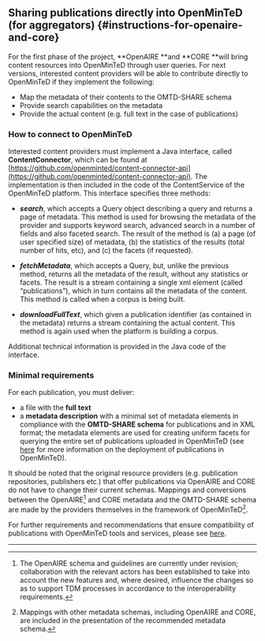 ## Sharing publications directly into OpenMinTeD (for aggregators) {#instructions-for-openaire-and-core}

For the first phase of the project, **OpenAIRE **and **CORE **will bring content resources into OpenMinTeD through user queries. For next versions, interested content providers will be able to contribute directly to OpenMinTeD if they implement the following:

* Map the metadata of their contents to the OMTD-SHARE schema
* Provide search capabilities on the metadata
* Provide the actual content \(e.g. full text in the case of publications\)

### How to connect to OpenMinTeD
Interested content providers must implement a Java interface, called **ContentConnector**, which can be found at [https://github.com/openminted/content-connector-api](https://github.com/openminted/content-connector-api). The implementation is then included in the code of the ContentService of the OpenMinTeD platform. This interface specifies three methods:

* _**search**_, which accepts a Query object describing a query and returns a page of metadata. This method is used for browsing the metadata of the provider and supports keyword search, advanced search in a number of fields and also faceted search. The result of the method is \(a\) a page \(of user specified size\) of metadata, \(b\) the statistics of the results \(total number of hits, etc\), and \(c\) the facets \(if requested\).

* _**fetchMetadata**_, which accepts a Query, but, unlike the previous method, returns all the metadata of the result, without any statistics or facets. The result is a stream containing a single xml element \(called “publications”\), which in turn contains all the metadata of the content. This method is called when a corpus is being built.

* _**downloadFullText**_, which given a publication identifier \(as contained in the metadata\) returns a stream containing the actual content. This method is again used when the platform is building a corpus.

Additional technical information is provided in the Java code of the interface.

### Minimal requirements

For each publication, you must deliver:
* a file with the **full text** 
* a **metadata description** with a minimal set of metadata elements in compliance with the **OMTD-SHARE schema** for publications and in XML format; the metadata elements are used for creating uniform facets for querying the entire set of publications uploaded in OpenMinTeD (see [here](/deployment-scenario-of-publications-in-openminted.md) for more information on the deployment of publications in OpenMinTeD).

It should be noted that the original resource providers \(e.g. publication repositories, publishers etc.\) that offer publications via OpenAIRE and CORE do not have to change their current schemas. Mappings and conversions between the OpenAIRE[^1] and CORE metadata and the OMTD-SHARE schema are made by the providers themselves in the framework of OpenMinTeD[^2].

For further requirements and recommendations that ensure compatibility of publications with OpenMinTeD tools and services, please see [here](/recommendations-for-publishers.md).


---

[^1]: The OpenAIRE schema and guidelines are currently under revision; collaboration with the relevant actors has been established to take into account the new features and, where desired, influence the changes so as to support TDM processes in accordance to the interoperability requirements.

[^2]: Mappings with other metadata schemas, including OpenAIRE and CORE, are included in the presentation of the recommended metadata schema.



